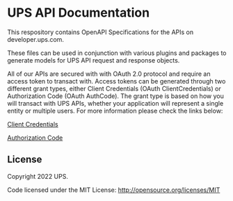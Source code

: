 # UPS API Documentation
This respository contains OpenAPI Specifications for the APIs on developer.ups.com. 

These files can be used in conjunction with various plugins and packages to generate models for UPS API request and response objects. 

All of our APIs are secured with with OAuth 2.0 protocol and require an access token to transact with. Access tokens can be generated through two different grant types, either Client Credentials (OAuth ClientCredentials) or Authorization Code (OAuth AuthCode). The grant type is based on how you will transact with UPS APIs, whether your application will represent a single entity or multiple users. For more information please check the links below:
 
 [Client Credentials](https://developer.ups.com/api/reference/oauth/client-credentials?loc=en_US) 
 
 [Authorization Code](https://developer.ups.com/api/reference/oauth/authorization-code?loc=en_US)

## License

Copyright 2022 UPS.

Code licensed under the MIT License: <http://opensource.org/licenses/MIT>
